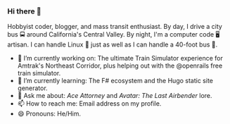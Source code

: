 ### Hi there 👋

Hobbyist coder, blogger, and mass transit enthusiast. By day, I drive a city bus 🚍 around California's Central Valley. By night, I'm a computer code 🖥️ artisan. I can handle Linux 🐧 just as well as I can handle a 40-foot bus 🚌.

- 🔭 I’m currently working on: The ultimate Train Simulator experience for Amtrak's Northeast Corridor, plus helping out with the @openrails free train simulator.
- 🌱 I’m currently learning: The F# ecosystem and the Hugo static site generator.
- 💬 Ask me about: *Ace Attorney* and *Avatar: The Last Airbender* lore.
- 📫 How to reach me: Email address on my profile.
- 😄 Pronouns: He/Him.
